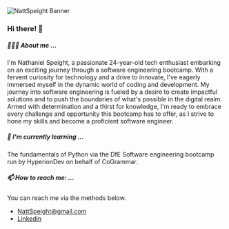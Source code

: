 <picture>
 <source media="(prefers-color-scheme: dark)" srcset="https://github.com/NattSpeight/NattSpeight/assets/163345882/7fc7ef6f-a656-456b-b0c5-a86471cd5491">
 <source media="(prefers-color-scheme: light)" srcset="https://github.com/NattSpeight/NattSpeight/assets/163345882/7fc7ef6f-a656-456b-b0c5-a86471cd5491">
 <img alt="NattSpeight Banner" src="https://github.com/NattSpeight/NattSpeight/assets/163345882/7fc7ef6f-a656-456b-b0c5-a86471cd5491">
</picture>


### Hi there! 👋

 ##### 👨🏼‍💻 About me ...

I'm Nathaniel Speight, a passionate 24-year-old tech enthusiast embarking on an exciting journey through a software engineering bootcamp. With a fervent curiosity for technology and a drive to innovate, I've eagerly immersed myself in the dynamic world of coding and development. My journey into software engineering is fueled by a desire to create impactful solutions and to push the boundaries of what's possible in the digital realm. Armed with determination and a thirst for knowledge, I'm ready to embrace every challenge and opportunity this bootcamp has to offer, as I strive to hone my skills and become a proficient software engineer.


##### 🌱 I'm currently learning ...
The fundamentals of Python via the DfE Software engineering bootcamp run by HyperionDev on behalf of CoGrammar.


##### 📫 How to reach me: ...

You can reach me via the methods below.
- NattSpeight@gmail.com
- [Linkedin](https://www.linkedin.com/in/nathaniel-speight-4a9916225/) 

